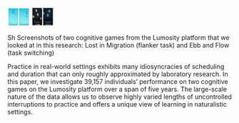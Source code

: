 <p float="left">
  <img src="/game1.png" width="50" />
  <img src="/game2.png" width="50" /> 
</p>
Sh
Screenshots of two cognitive games from the Lumosity platform that we looked at in this research: Lost in Migration
(flanker task) and Ebb and Flow (task switching)

Practice in real-world settings exhibits many idiosyncracies of scheduling and duration 
that can only roughly approximated by laboratory research. In this paper, we investigate 39,157 
individuals’ performance on two cognitive games on the Lumosity platform over a span of 
five years. The large-scale nature of the data allows us to observe highly varied lengths of 
uncontrolled interruptions to practice and offers a unique view of learning in naturalistic 
settings. 
